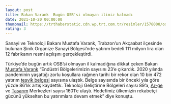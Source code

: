 ```yaml
--- 
layout: post
title: Bakan Varank  Bugün OSB'si olmayan ilimiz kalmadı
date: 2021-10-20 00:00:00
thumbnail: https://trthaberstatic.cdn.wp.trt.com.tr/resimler/1578000/osb-aa-1579915.jpg
rating: 3
---
```

<p>
	Sanayi ve Teknoloji Bakanı Mustafa Varank, Trabzon’un Akçaabat ilçesinde bulunan Şinik Organize Sanayi Bölgesi’nde yatırım bedeli 111 milyon lira olan 12 fabrikanın resmi açılışını gerçekleştirdi.</p>
<p>
	Türkiye’de bugün artık OSB’si olmayan il kalmadığına dikkat çeken Bakan <a href="https://www.trthaber.com/etiket/mustafa-varank/" target="_blank">Mustafa Varank</a> “Endüstri Bölgelerimizin sayısını 23’e çıkardık. 2020 yılında pandeminin yaşattığı zorlu koşullara rağmen tarihi bir rekor olan 10 bin 472 yatırım <a href="https://www.trthaber.com/etiket/tesvik-belgesi/" target="_blank">teşvik belgesi</a> sayısına ulaştık. Belge sayısında bir önceki yıla göre yüzde 86’lık artış kaydettik. Teknoloji Geliştirme Bölgeleri sayısı 89’a, <a href="https://www.trthaber.com/etiket/ar-ge/" target="_blank">Ar-ge</a> ve <a href="https://www.trthaber.com/etiket/tasarim/" target="_blank">Tasarım</a> Merkezleri sayısı 1601’e ulaştı. Hedefimiz ülkemizin rekabetçi gücünü yükselten bu yatırımlara devam etmek” diye konuştu.</p>